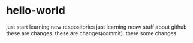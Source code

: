 # hello-world
just start learning new respositories
just learning nesw stuff about github
these are changes.
these are changes(commit).
there some changes.
